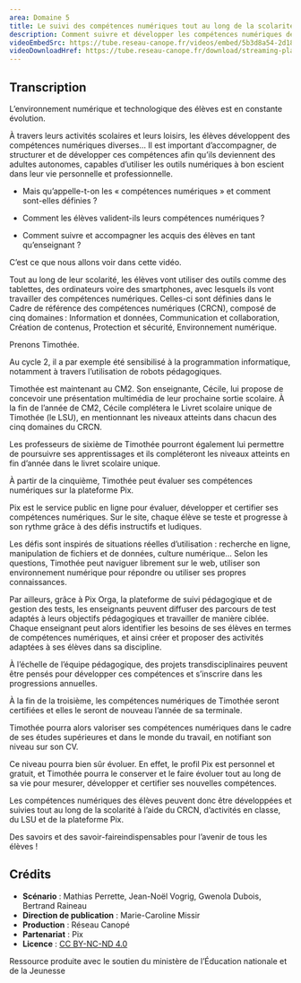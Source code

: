 ```yaml
---
area: Domaine 5
title: Le suivi des compétences numériques tout au long de la scolarité 
description: Comment suivre et développer les compétences numériques des élèves tout au long de leur scolarité ?
videoEmbedSrc: https://tube.reseau-canope.fr/videos/embed/5b3d8a54-2d18-41a2-a7b6-488954cec611
videoDownloadHref: https://tube.reseau-canope.fr/download/streaming-playlists/hls/videos/5b3d8a54-2d18-41a2-a7b6-488954cec611-1080-fragmented.mp4
---
```


## Transcription

L’environnement numérique et technologique des élèves est en constante évolution.

À travers leurs activités scolaires et leurs loisirs, les élèves développent des compétences numériques diverses… Il est important d’accompagner, de structurer et de développer ces compétences afin qu’ils deviennent des adultes autonomes, capables d’utiliser les outils numériques à bon escient dans leur vie personnelle et professionnelle.

- Mais qu’appelle-t-on les « compétences numériques » et comment sont-elles définies ?

- Comment les élèves valident-ils leurs compétences numériques ?

- Comment suivre et accompagner les acquis des élèves en tant qu’enseignant ?

C’est ce que nous allons voir dans cette vidéo.

Tout au long de leur scolarité, les élèves vont utiliser des outils comme des tablettes, des ordinateurs voire des smartphones, avec lesquels ils vont travailler des compétences numériques. Celles-ci sont définies dans le Cadre de référence des compétences numériques (CRCN), composé de cinq domaines : Information et données, Communication et collaboration, Création de contenus, Protection et sécurité, Environnement numérique.

Prenons Timothée.

Au cycle 2, il a par exemple été sensibilisé à la programmation informatique, notamment à travers l’utilisation de robots pédagogiques.

Timothée est maintenant au CM2. Son enseignante, Cécile, lui propose de concevoir une présentation multimédia de leur prochaine sortie scolaire. À la fin de l’année de CM2, Cécile complétera le Livret scolaire unique de Timothée (le LSU), en mentionnant les niveaux atteints dans chacun des cinq domaines du CRCN.

Les professeurs de sixième de Timothée pourront également lui permettre de poursuivre ses apprentissages et ils compléteront les niveaux atteints en fin d’année dans le livret scolaire unique.

À partir de la cinquième, Timothée peut évaluer ses compétences numériques sur la plateforme Pix.

Pix est le service public en ligne pour évaluer, développer et certifier ses compétences numériques. Sur le site, chaque élève se teste et progresse à son rythme grâce à des défis instructifs et ludiques.

Les défis sont inspirés de situations réelles d’utilisation : recherche en ligne, manipulation de fichiers et de données, culture numérique… Selon les questions, Timothée peut naviguer librement sur le web, utiliser son environnement numérique pour répondre ou utiliser ses propres connaissances.

Par ailleurs, grâce à Pix Orga, la plateforme de suivi pédagogique et de gestion des tests,
 les enseignants peuvent diffuser des parcours de test adaptés à leurs objectifs pédagogiques et travailler de manière ciblée. Chaque enseignant peut alors identifier les besoins de ses élèves en termes de compétences numériques, et ainsi créer et proposer des activités adaptées à ses élèves dans sa discipline.

À l’échelle de l’équipe pédagogique, des projets transdisciplinaires peuvent être pensés pour développer ces compétences et s’inscrire dans les progressions annuelles.

À la fin de la troisième, les compétences numériques de Timothée seront certifiées et elles le seront de nouveau l’année de sa terminale.

Timothée pourra alors valoriser ses compétences numériques dans le cadre de ses études supérieures et dans le monde du travail, en notifiant son niveau sur son CV.

Ce niveau pourra bien sûr évoluer. En effet, le profil Pix est personnel et gratuit, et Timothée pourra le conserver et le faire évoluer tout au long de sa vie pour mesurer, développer et certifier ses nouvelles compétences.

Les compétences numériques des élèves peuvent donc être développées et suivies tout au long de la scolarité à l’aide du CRCN, d’activités en classe, du LSU et de la plateforme Pix.

Des savoirs et des savoir-faireindispensables pour l’avenir de tous les élèves !

## Crédits

- **Scénario** : Mathias Perrette, Jean-Noël Vogrig, Gwenola Dubois, Bertrand Raineau
- **Direction de publication** : Marie-Caroline Missir
- **Production** : Réseau Canopé
- **Partenariat** : Pix
- **Licence** : [CC BY-NC-ND 4.0](https://creativecommons.org/licenses/by-nc-nd/4.0/deed.fr)

Ressource produite avec le soutien du ministère de l’Éducation nationale et de la Jeunesse
